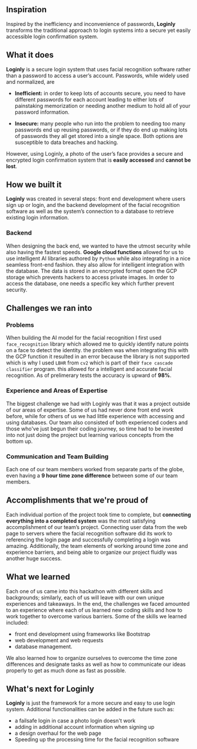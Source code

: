 ## Inspiration
Inspired by the inefficiency and inconvenience of passwords, **Loginly** transforms the traditional approach to login systems into a secure yet easily accessible login confirmation system.
## What it does
**Loginly** is a secure login system that uses facial recognition software rather than a password to access a user’s account. Passwords, while widely used and normalized, are 

- **Inefficient:** in order to keep lots of accounts secure, you need to have different passwords for each account leading to either lots of painstaking memorization or needing another medium to hold all of your password information.

- **Insecure:** many people who run into the problem to needing too many passwords end up reusing passwords, or if they do end up making lots of passwords they all get stored into a single space. Both options are susceptible to data breaches and hacking.

However, using Loginly, a photo of the user’s face provides a secure and encrypted login confirmation system that is **easily accessed** and **cannot be lost**. 
## How we built it
**Loginly** was created in several steps: front end development where users sign up or login, and the backend development of the facial recognition software as well as the system’s connection to a database to retrieve existing login information. 
### Backend
When designing the back end, we wanted to have the utmost security while also having the fastest speeds. **Google cloud functions** allowed for us to use intelligent AI libraries authored by `Python` while also integrating in a nice seamless front-end fashion. they also allow for intelligent integration with the database. The data is stored in an encrypted format open the GCP storage which prevents hackers to access private images. In order to access the database, one needs a specific key which further prevent security.
## Challenges we ran into
### Problems
When building the AI model for the facial recognition I first used `face_recognition` library which allowed me to quickly identify nature points on a face to detect the identity. the problem was when integrating this with the GCP function it resulted in an error because the library is not supported which is why I used `LBHR` from `cv2` which is part of their `face cascade classifier` program. this allowed for a intelligent and accurate facial recognition. As of prelimerary tests the accuracy is upward of **98%**.
### Experience and Areas of Expertise
The biggest challenge we had with Loginly was that it was a project outside of our areas of expertise. Some of us had never done front end work before, while for others of us we had little experience with accessing and using databases. Our team also consisted of both experienced coders and those who've just begun their coding journey, so time had to be invested into not just doing the project but learning various concepts from the bottom up. 
### Communication and Team Building
Each one of our team members worked from separate parts of the globe, even having a **9 hour time zone difference** between some of our team members.
## Accomplishments that we're proud of
Each individual portion of the project took time to complete, but **connecting everything into a completed system** was the most satisfying accomplishment of our team’s project. Connecting user data from the web page to servers where the facial recognition software did its work to referencing the login page and successfully completing a login was amazing. Additionally, the team elements of working around time zone and experience barriers, and being able to organize our project fluidly was another huge success.
## What we learned
Each one of us came into this hackathon with different skills and backgrounds; similarly, each of us will leave with our own unique experiences and takeaways. In the end, the challenges we faced amounted to an experience where each of us learned new coding skills and how to work together to overcome various barriers. Some of the skills we learned included:

- front end development using frameworks like Bootstrap
- web development and web requests
- database management. 

We also learned how to organize ourselves to overcome the time zone differences and designate tasks as well as how to communicate our ideas properly to get as much done as fast as possible.
## What's next for Loginly
**Loginly** is just the framework for a more secure and easy to use login system. Additional functionalities can be added in the future such as:
- a failsafe login in case a photo login doesn't work
- adding in additional account information when signing up
- a design overhaul for the web page
- Speeding up the processing time for the facial recognition software
